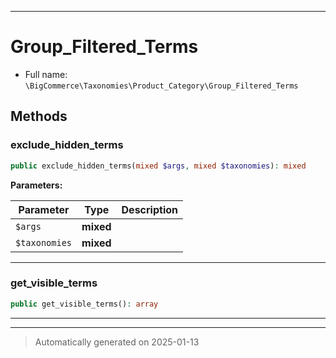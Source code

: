 ***

# Group_Filtered_Terms





* Full name: `\BigCommerce\Taxonomies\Product_Category\Group_Filtered_Terms`




## Methods


### exclude_hidden_terms



```php
public exclude_hidden_terms(mixed $args, mixed $taxonomies): mixed
```








**Parameters:**

| Parameter | Type | Description |
|-----------|------|-------------|
| `$args` | **mixed** |  |
| `$taxonomies` | **mixed** |  |





***

### get_visible_terms



```php
public get_visible_terms(): array
```












***


***
> Automatically generated on 2025-01-13
